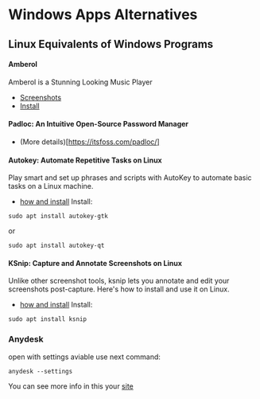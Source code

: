 # Windows Apps Alternatives

## Linux Equivalents of Windows Programs
<!--
todo:
 The following is a community compiled list of Linux equivalents of Windows programs.
https://www.linuxliteos.com/manual/software.html#installsoftware
-->

#### Amberol
Amberol is a Stunning Looking Music Player

* [Screenshots](https://itsfoss.com/amberol-music-player/)
* [Install](https://linuxmasterclub.com/amberol/)

#### Padloc: An Intuitive Open-Source Password Manager
* (More details)[https://itsfoss.com/padloc/]

#### Autokey: Automate Repetitive Tasks on Linux
Play smart and set up phrases and scripts with AutoKey to automate basic tasks on a Linux machine.
* [how and install](https://www.makeuseof.com/use-autokey-to-automate-repetitive-tasks-on-linux/)
Install:
```
sudo apt install autokey-gtk
```
or
```
sudo apt install autokey-qt
```
#### KSnip: Capture and Annotate Screenshots on Linux
Unlike other screenshot tools, ksnip lets you annotate and edit your screenshots post-capture. Here's how to install and use it on Linux.
* [how and install](https://www.makeuseof.com/how-to-install-use-ksnip-linux/)
Install:
```
sudo apt install ksnip
```
### Anydesk
open with settings aviable use next command:
```
anydesk --settings
```
You can see more info in this your [site](https://support.anydesk.com/knowledge/command-line-interface-for-windows)

<!-- 
to do: 
https://itsubuntu.com/list-of-best-useful-linux-applications/
-->
